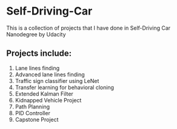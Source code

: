 # Self-Driving-Car
This is a collection of projects that I have done in Self-Driving Car Nanodegree by Udacity

## Projects include:
1. Lane lines finding
2. Advanced lane lines finding
3. Traffic sign classifier using LeNet
4. Transfer learning for behavioral cloning
5. Extended Kalman Filter
6. Kidnapped Vehicle Project
7. Path Planning
8. PID Controller
9. Capstone Project
